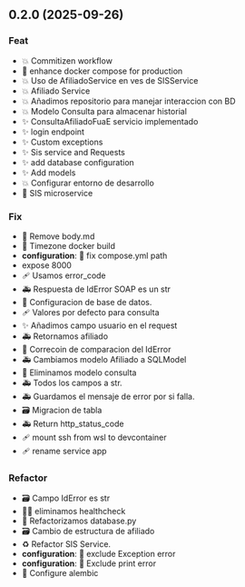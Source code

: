 ## 0.2.0 (2025-09-26)

### Feat

- :boom: Commitizen workflow
- :rocket: enhance docker compose for production
- :boom: Uso de AfiliadoService en ves de SISService
- :boom: Afiliado Service
- :boom: Añadimos repositorio para manejar interaccion con BD
- :boom: Modelo Consulta para almacenar historial
- :sparkles: ConsultaAfiliadoFuaE servicio implementado
- :sparkles: login endpoint
- :sparkles: Custom exceptions
- :sparkles: Sis service and Requests
- :sparkles: add database configuration
- :sparkles: Add models
- :boom: Configurar entorno de desarrollo
- :tada: SIS microservice

### Fix

- :green_heart: Remove body.md
- :rocket: Timezone docker build
- **configuration**: :green_heart: fix compose.yml path
- expose 8000
- :adhesive_bandage: Usamos error_code
- :ambulance: Respuesta de IdError SOAP es un str
- :wrench: Configuracion de base de datos.
- :adhesive_bandage: Valores por defecto para consulta
- :sparkles: Añadimos campo usuario en el request
- :ambulance: Retornamos afiliado
- :bug: Correcoin de comparacion del IdError
- :ambulance: Cambiamos modelo Afiliado a SQLModel
- :truck: Eliminamos modelo consulta
- :ambulance: Todos los campos a str.
- :ambulance: Guardamos el mensaje de error por si falla.
- :card_file_box: Migracion de tabla
- :ambulance: Return http_status_code
- :adhesive_bandage: mount ssh from wsl to devcontainer
- :adhesive_bandage: rename service app

### Refactor

- :card_file_box: Campo IdError es str
- :technologist: eliminamos healthcheck
- :wrench: Refactorizamos database.py
- :card_file_box: Cambio de estructura de afiliado
- :recycle: Refactor SIS Service.
- **configuration**: :wrench: exclude Exception error
- **configuration**: :wrench: Exclude print error
- :wrench: Configure alembic
